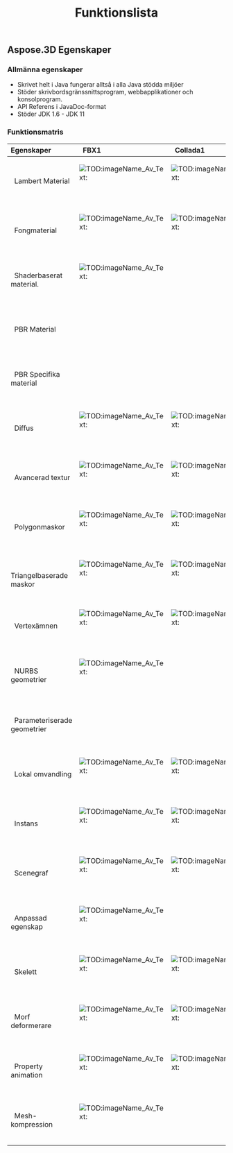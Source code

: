 ﻿---
title: Funktionslista
type: docs
weight: 30
url: /sv/java/feature-list/
description: Funktionen som stöds av Aspose.3D for Java
---
## **Aspose.3D Egenskaper**
### **Allmänna egenskaper**
- Skrivet helt i Java fungerar alltså i alla Java stödda miljöer
- Stöder skrivbordsgränssnittsprogram, webbapplikationer och konsolprogram.
- API Referens i JavaDoc-format
- Stöder JDK 1.6 - JDK 11
### **Funktionsmatris**

|**Egenskaper** |` `FBX1|` `Collada1|` `glTF1|` `glTF 2,0|` `U3D1|` `PDF1|` `STL1|` `OBJ1|` `PLY1|` `3DS1|` `ASE1|` `X|` `3MF1|` `RVM1|` `Draco1|
|:- |:- |:- |:- |:- |:- |:- |:- |:- |:- |:- |:- |:- |:- |:- |:- |
|` `Lambert Material|<p>![TOD:imageName_Av_Text:](accept.png)</p><p> </p>|<p>![TOD:imageName_Av_Text:](accept.png)</p><p> </p>|<p>![TOD:imageName_Av_Text:](accept.png)</p><p> </p>||<p>![TOD:imageName_Av_Text:](accept.png)</p><p> </p>|<p>![TOD:imageName_Av_Text:](accept.png)</p><p> </p>||<p>![TOD:imageName_Av_Text:](accept.png)</p><p> </p>||<p>![TOD:imageName_Av_Text:](accept.png)</p><p> </p>|<p>![TOD:imageName_Av_Text:](accept.png)</p><p> </p>|<p>![TOD:imageName_Av_Text:](accept.png)</p><p> </p>||||
|` `Fongmaterial|<p>![TOD:imageName_Av_Text:](accept.png)</p><p> </p>|<p>![TOD:imageName_Av_Text:](accept.png)</p><p> </p>|<p>![TOD:imageName_Av_Text:](accept.png)</p><p> </p>||<p>![TOD:imageName_Av_Text:](accept.png)</p><p> </p>|<p>![TOD:imageName_Av_Text:](accept.png)</p><p> </p>||<p>![TOD:imageName_Av_Text:](accept.png)</p><p> </p>|||<p>![TOD:imageName_Av_Text:](accept.png)</p><p> </p>|<p>![TOD:imageName_Av_Text:](accept.png)</p><p> </p>||||
|` `Shaderbaserat material.|<p>![TOD:imageName_Av_Text:](accept.png)</p><p> </p>||<p>![TOD:imageName_Av_Text:](accept.png)</p><p> </p>|||||||||||||
|` `PBR Material||||<p>![TOD:imageName_Av_Text:](accept.png)</p><p> </p>||||||||||||
|` `PBR Specifika material||||<p>![TOD:imageName_Av_Text:](accept.png)</p><p> </p>||||||||||||
|` `Diffus|<p>![TOD:imageName_Av_Text:](accept.png)</p><p> </p>|<p>![TOD:imageName_Av_Text:](accept.png)</p><p> </p>||<p>![TOD:imageName_Av_Text:](accept.png)</p><p> </p>|<p>![TOD:imageName_Av_Text:](accept.png)</p><p> </p>|<p>![TOD:imageName_Av_Text:](accept.png)</p><p> </p>||<p>![TOD:imageName_Av_Text:](accept.png)</p><p> </p>||<p>![TOD:imageName_Av_Text:](accept.png)</p><p> </p>|<p>![TOD:imageName_Av_Text:](accept.png)</p><p> </p>|<p>![TOD:imageName_Av_Text:](accept.png)</p><p> </p>|<p>![TOD:imageName_Av_Text:](accept.png)</p><p> </p>|||
|` `Avancerad textur|<p>![TOD:imageName_Av_Text:](accept.png)</p><p> </p>|<p>![TOD:imageName_Av_Text:](accept.png)</p><p> </p>||<p>![TOD:imageName_Av_Text:](accept.png)</p><p> </p>|<p>![TOD:imageName_Av_Text:](accept.png)</p><p> </p>|<p>![TOD:imageName_Av_Text:](accept.png)</p><p> </p>||<p>![TOD:imageName_Av_Text:](accept.png)</p><p> </p>||||||||
|` `Polygonmaskor|<p>![TOD:imageName_Av_Text:](accept.png)</p><p> </p>|<p>![TOD:imageName_Av_Text:](accept.png)</p><p> </p>||||||<p>![TOD:imageName_Av_Text:](accept.png)</p><p> </p>||||||<p>![TOD:imageName_Av_Text:](accept.png)</p><p> </p>||
|` ` Triangelbaserade maskor|<p>![TOD:imageName_Av_Text:](accept.png)</p><p> </p>|<p>![TOD:imageName_Av_Text:](accept.png)</p><p> </p>|<p>![TOD:imageName_Av_Text:](accept.png)</p><p> </p>|<p>![TOD:imageName_Av_Text:](accept.png)</p><p> </p>|<p>![TOD:imageName_Av_Text:](accept.png)</p><p> </p>|<p>![TOD:imageName_Av_Text:](accept.png)</p><p> </p>|<p>![TOD:imageName_Av_Text:](accept.png)</p><p> </p>|<p>![TOD:imageName_Av_Text:](accept.png)</p><p> </p>|<p>![TOD:imageName_Av_Text:](accept.png)</p><p> </p>|<p>![TOD:imageName_Av_Text:](accept.png)</p><p> </p>|<p>![TOD:imageName_Av_Text:](accept.png)</p><p> </p>|<p>![TOD:imageName_Av_Text:](accept.png)</p><p> </p>|<p>![TOD:imageName_Av_Text:](accept.png)</p><p> </p>|<p>![TOD:imageName_Av_Text:](accept.png)</p><p> </p>|<p>![TOD:imageName_Av_Text:](accept.png)</p><p> </p>|
|` `Vertexämnen|<p>![TOD:imageName_Av_Text:](accept.png)</p><p> </p>|<p>![TOD:imageName_Av_Text:](accept.png)</p><p> </p>|<p>![TOD:imageName_Av_Text:](accept.png)</p><p> </p>|<p>![TOD:imageName_Av_Text:](accept.png)</p><p> </p>|<p>![TOD:imageName_Av_Text:](accept.png)</p><p> </p>|<p>![TOD:imageName_Av_Text:](accept.png)</p><p> </p>||<p>![TOD:imageName_Av_Text:](accept.png)</p><p> </p>|<p>![TOD:imageName_Av_Text:](accept.png)</p><p> </p>|<p>![TOD:imageName_Av_Text:](accept.png)</p><p> </p>|<p>![TOD:imageName_Av_Text:](accept.png)</p><p> </p>|<p>![TOD:imageName_Av_Text:](accept.png)</p><p> </p>|||<p>![TOD:imageName_Av_Text:](accept.png)</p><p> </p>|
|` `NURBS geometrier|<p>![TOD:imageName_Av_Text:](accept.png)</p><p> </p>|||||||||||||||
|` `Parameteriserade geometrier||||||||||||||<p>![TOD:imageName_Av_Text:](accept.png)</p><p> </p>||
|` `Lokal omvandling|<p>![TOD:imageName_Av_Text:](accept.png)</p><p> </p>|<p>![TOD:imageName_Av_Text:](accept.png)</p><p> </p>|<p>![TOD:imageName_Av_Text:](accept.png)</p><p> </p>|<p>![TOD:imageName_Av_Text:](accept.png)</p><p> </p>|<p>![TOD:imageName_Av_Text:](accept.png)</p><p> </p>|<p>![TOD:imageName_Av_Text:](accept.png)</p><p> </p>||||<p>![TOD:imageName_Av_Text:](accept.png)</p><p> </p>|<p>![TOD:imageName_Av_Text:](accept.png)</p><p> </p>|<p>![TOD:imageName_Av_Text:](accept.png)</p><p> </p>||<p>![TOD:imageName_Av_Text:](accept.png)</p><p> </p>||
|` `Instans|<p>![TOD:imageName_Av_Text:](accept.png)</p><p> </p>|<p>![TOD:imageName_Av_Text:](accept.png)</p><p> </p>|<p>![TOD:imageName_Av_Text:](accept.png)</p><p> </p>|<p>![TOD:imageName_Av_Text:](accept.png)</p><p> </p>|<p>![TOD:imageName_Av_Text:](accept.png)</p><p> </p>|<p>![TOD:imageName_Av_Text:](accept.png)</p><p> </p>||||||||||
|` `Scenegraf|<p>![TOD:imageName_Av_Text:](accept.png)</p><p> </p>|<p>![TOD:imageName_Av_Text:](accept.png)</p><p> </p>|<p>![TOD:imageName_Av_Text:](accept.png)</p><p> </p>|<p>![TOD:imageName_Av_Text:](accept.png)</p><p> </p>|<p>![TOD:imageName_Av_Text:](accept.png)</p><p> </p>|<p>![TOD:imageName_Av_Text:](accept.png)</p><p> </p>||||<p>![TOD:imageName_Av_Text:](accept.png)</p><p> </p>||<p>![TOD:imageName_Av_Text:](accept.png)</p><p> </p>||<p>![TOD:imageName_Av_Text:](accept.png)</p><p> </p>||
|` `Anpassad egenskap|<p>![TOD:imageName_Av_Text:](accept.png)</p><p> </p>||<p>![TOD:imageName_Av_Text:](accept.png)</p><p> </p>|<p>![TOD:imageName_Av_Text:](accept.png)</p><p> </p>||||||||||||
|` `Skelett|<p>![TOD:imageName_Av_Text:](accept.png)</p><p> </p>|<p>![TOD:imageName_Av_Text:](accept.png)</p><p> </p>||||||||||||||
|` `Morf deformerare|<p>![TOD:imageName_Av_Text:](accept.png)</p><p> </p>|<p>![TOD:imageName_Av_Text:](accept.png)</p><p> </p>||||||||||||||
|` `Property animation|<p>![TOD:imageName_Av_Text:](accept.png)</p><p> </p>|<p>![TOD:imageName_Av_Text:](accept.png)</p><p> </p>||||||||||||||
|` `Mesh-kompression|<p>![TOD:imageName_Av_Text:](accept.png)</p><p> </p>||||<p>![TOD:imageName_Av_Text:](accept.png)</p><p> </p>|<p>![TOD:imageName_Av_Text:](accept.png)</p><p> </p>|||||||<p>![TOD:imageName_Av_Text:](accept.png)</p><p> </p>||<p>![TOD:imageName_Av_Text:](accept.png)</p><p> </p>|

